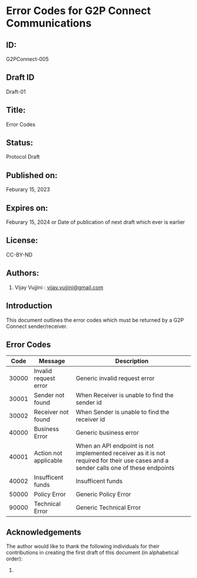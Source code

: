 # Error Codes for G2P Connect Communications

## ID: 
G2PConnect-005

## Draft ID
Draft-01

## Title:
Error Codes

## Status:
Protocol Draft

## Published on:
Feburary 15, 2023

## Expires on:
Feburary 15, 2024 or Date of publication of next draft which ever is earlier

## License:
CC-BY-ND

## Authors:
1. Vijay Vujjini : vijay.vujjini@gmail.com

## Introduction
  This document outlines the error codes which must be returned by a G2P Connect sender/receiver. 

  ## Error Codes
  |**Code**|**Message**|**Description**|
  |---|---|---|
  |30000|Invalid request error|Generic invalid request error|
  |30001|Sender not found|When Receiver is unable to find the sender id|
  |30002|Receiver not found|When Sender is unable to find the receiver id|
  |40000|Business Error|Generic business error|
  |40001|Action not applicable|When an API endpoint is not implemented receiver as it is not required for their use cases and a sender calls one of these endpoints|
  |40002|Insufficent funds|Insufficent funds|
  |50000|Policy Error|Generic Policy Error|
  |90000|Technical Error|Generic Technical Error|

  ## Acknowledgements
  The author would like to thank the following individuals for their contributions in creating the first draft of this document (in alphabetical order):

1. 
